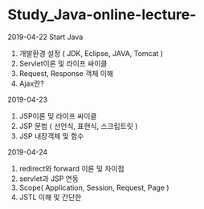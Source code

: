 # Study_Java-online-lecture-
2019-04-22 Start Java
1. 개발환경 설정 ( JDK, Eclipse, JAVA, Tomcat )
2. Servlet이론 및 라이프 싸이클
3. Request, Response 객체 이해
4. Ajax란?

2019-04-23
1. JSP이론 및 라이프 싸이클
2. JSP 문법 ( 선언식, 표현식, 스크립트릿 )
3. JSP 내장객체 및 함수

2019-04-24
1. redirect와 forward 이론 및 차이점
2. servlet과 JSP 연동
3. Scope( Application, Session, Request, Page )
4. JSTL 이해 및 간단한 
